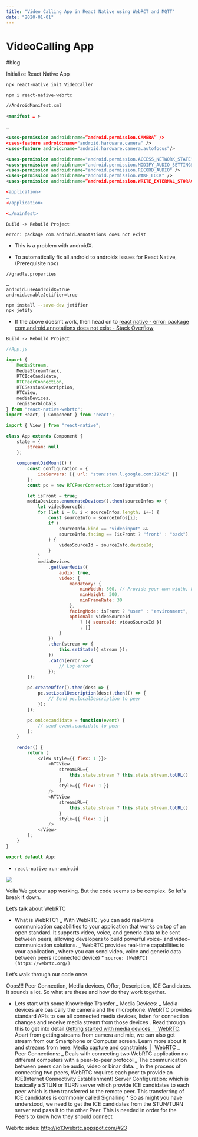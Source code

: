 ```yaml
---
title: "Video Calling App in React Native using WebRCT and MQTT"
date: "2020-01-01"
---
```


# VideoCalling App

#blog

Initialize React Native App

`npx react-native init VideoCaller`

`npm i react-native-webrtc`

```xml
//AndroidManifest.xml

<manifest … >

…

<uses-permission android:name=“android.permission.CAMERA” />
<uses-feature android:name="android.hardware.camera" />
<uses-feature android:name="android.hardware.camera.autofocus"/>

<uses-permission android:name="android.permission.ACCESS_NETWORK_STATE"/>
<uses-permission android:name="android.permission.MODIFY_AUDIO_SETTINGS" />
<uses-permission android:name="android.permission.RECORD_AUDIO" />
<uses-permission android:name="android.permission.WAKE_LOCK" />
<uses-permission android:name=“android.permission.WRITE_EXTERNAL_STORAGE"/>

<application>
…
</application>

<…/mainfest>
```

`Build -> Rebuild Project`

`error: package com.android.annotations does not exist`

-   This is a problem with androidX.

-   To automatically fix all android to androidx issues for React Native,(Prerequisite npx)

```properties
//gradle.properties

…
android.useAndroidX=true
android.enableJetifier=true

```

```bash
npm install --save-dev jetifier
npx jetify
```

-   If the above doesn’t work, then head on to
    [react native - error: package com.android.annotations does not exist - Stack Overflow](https://stackoverflow.com/questions/40380519/error-package-com-android-annotations-does-not-exist)

`Build -> Rebuild Project`

```js
//App.js

import {
    MediaStream,
    MediaStreamTrack,
    RTCIceCandidate,
    RTCPeerConnection,
    RTCSessionDescription,
    RTCView,
    mediaDevices,
    registerGlobals
} from "react-native-webrtc";
import React, { Component } from "react";

import { View } from "react-native";

class App extends Component {
    state = {
        stream: null
    };

    componentDidMount() {
        const configuration = {
            iceServers: [{ url: "stun:stun.l.google.com:19302" }]
        };
        const pc = new RTCPeerConnection(configuration);

        let isFront = true;
        mediaDevices.enumerateDevices().then(sourceInfos => {
            let videoSourceId;
            for (let i = 0; i < sourceInfos.length; i++) {
                const sourceInfo = sourceInfos[i];
                if (
                    sourceInfo.kind == "videoinput" &&
                    sourceInfo.facing == (isFront ? "front" : "back")
                ) {
                    videoSourceId = sourceInfo.deviceId;
                }
            }
            mediaDevices
                .getUserMedia({
                    audio: true,
                    video: {
                        mandatory: {
                            minWidth: 500, // Provide your own width, height and frame rate here
                            minHeight: 300,
                            minFrameRate: 30
                        },
                        facingMode: isFront ? "user" : "environment",
                        optional: videoSourceId
                            ? [{ sourceId: videoSourceId }]
                            : []
                    }
                })
                .then(stream => {
                    this.setState({ stream });
                })
                .catch(error => {
                    // Log error
                });
        });

        pc.createOffer().then(desc => {
            pc.setLocalDescription(desc).then(() => {
                // Send pc.localDescription to peer
            });
        });

        pc.onicecandidate = function(event) {
            // send event.candidate to peer
        };
    }

    render() {
        return (
            <View style={{ flex: 1 }}>
                <RTCView
                    streamURL={
                        this.state.stream ? this.state.stream.toURL() : null
                    }
                    style={{ flex: 1 }}
                />
                <RTCView
                    streamURL={
                        this.state.stream ? this.state.stream.toURL() : null
                    }
                    style={{ flex: 1 }}
                />
            </View>
        );
    }
}

export default App;
```

-   `react-native run-android`

![](VideoCalling%20App/Screenshot_2020-03-03-07-01-17-435_com.videocaller.jpg)

Voila We got our app working. But the code seems to be complex. So let's break it down.

Let’s talk about WebRTC

-   What is WebRTC?
    _ With WebRTC, you can add real-time communication capabilities to your application that works on top of an open standard. It supports video, voice, and generic data to be sent between peers, allowing developers to build powerful voice- and video-communication solutions.
    _ WebRTC provides real-time capabilities to your application , where you can send video, voice and generic data between peers (connected device) \* `source: [WebRTC](https://webrtc.org/)`

Let’s walk through our code once.

Oops!!! Peer Connection, Media devices, Offer, Description, ICE Candidates. It sounds a lot. So what are these and how do they work together.

-   Lets start with some Knowledge Transfer
    _ Media Devices:
    _ Media devices are basically the camera and the microphone. WebRTC provides standard APIs to see all connected media devices, listen for connection changes and receive media stream from those devices . Read through this to get into detail:[Getting started with media devices  |  WebRTC](https://webrtc.org/getting-started/media-devices). Apart from getting streams from camera and mic, we can also get stream from our Smartphone or Computer screen. Learn more about it and streams from here: [Media capture and constraints  |  WebRTC](https://webrtc.org/getting-started/media-capture-and-constraints)
    _ Peer Connections:
    _ Deals with connecting two WebRTC application no different computers with a peer-to-peer protocol
    _ The communication between peers can be audio, video or binar data.
    _ In the process of connecting two peers, WebRTC requires each peer to provide an ICE(Internet Connectivity Establishment) Server Configuration: which is basically a STUN or TURN server which provide ICE candidates to each peer which is then transferred to the remote peer. This transferring of ICE candidates is commonly called Signalling \* So as might you have understood, we need to get the ICE candidates from the STUN/TURN server and pass it to the other Peer. This is needed in order for the Peers to know how they should connect

Webrtc sides: http://io13webrtc.appspot.com/#23
